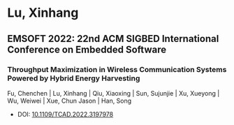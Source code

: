# Lu, Xinhang

## EMSOFT 2022: 22nd ACM SIGBED International Conference on Embedded Software

### Throughput Maximization in Wireless Communication Systems Powered by Hybrid Energy Harvesting
Fu, Chenchen | Lu, Xinhang | Qiu, Xiaoxing | Sun, Sujunjie | Xu, Xueyong | Wu, Weiwei | Xue, Chun Jason | Han, Song
* DOI: [10.1109/TCAD.2022.3197978](https://doi.org/10.1109/TCAD.2022.3197978)

